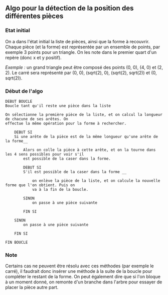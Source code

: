 ## Algo pour la détection de la position des différentes pièces

### Etat initial
On a dans l'état initial la liste de pièces, ainsi que la forme à recouvrir. Chaque pièce (et la
forme) est représentée par un ensemble de points, par exemple 3 points pour un triangle. On les
note dans le premier quart d'un repère (donc x et y positif).

_Exemple :_ un grand triangle peut être composé des points (0, 0), (4, 0) et (2, 2). Le carré sera
représenté par (0, 0), (sqrt(2), 0), (sqrt(2), sqrt(2)) et (0, sqrt(2)).

### Début de l'algo
```
DEBUT BOUCLE
Boucle tant qu'il reste une pièce dans la liste

On sélectionne la première pièce de la liste, et on calcul la longueur de chacune de ses arêtes. On
effectue la même opération pour la forme à rechercher.

    DEBUT SI
    Si une arête de la pièce est de la même longueur qu'une arête de la forme__
    
        Alors on colle la pièce à cette arête, et on la tourne dans les 4 sens possibles pour voir s'il
        est possible de la caser dans la forme.

        DEBUT SI
        S'il est possible de la caser dans la forme __
        
            on enlève la pièce de la liste, et on calcule la nouvelle forme que l'on obtient. Puis on 
            va à la fin de la boucle.
    
        SINON
            on passe à une pièce suivante
        
        FIN SI

    SINON
        on passe à une pièce suivante
    
    FIN SI

FIN BOUCLE
```
### Note
Certains cas ne peuvent être résolu avec ces méthodes (par exemple le carré), il faudrait donc
insérer une méthode à la suite de la boucle pour compléter le restant de la forme. On peut également
dire que si l'on bloque à un moment donné, on remonte d'un branche dans l'arbre pour essayer de
placer la pièce autre part.
